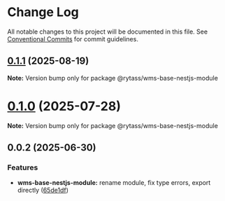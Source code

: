 # Change Log

All notable changes to this project will be documented in this file.
See [Conventional Commits](https://conventionalcommits.org) for commit guidelines.

## [0.1.1](https://github.com/Rytass/Utils/compare/@rytass/wms-base-nestjs-module@0.1.0...@rytass/wms-base-nestjs-module@0.1.1) (2025-08-19)

**Note:** Version bump only for package @rytass/wms-base-nestjs-module

# [0.1.0](https://github.com/Rytass/Utils/compare/@rytass/wms-base-nestjs-module@0.0.2...@rytass/wms-base-nestjs-module@0.1.0) (2025-07-28)

**Note:** Version bump only for package @rytass/wms-base-nestjs-module

## 0.0.2 (2025-06-30)

### Features

- **wms-base-nestjs-module:** rename module, fix type errors, export directly ([65de1df](https://github.com/Rytass/Utils/commit/65de1df6be2238aaf5a997413ac082e17bc708bd))
